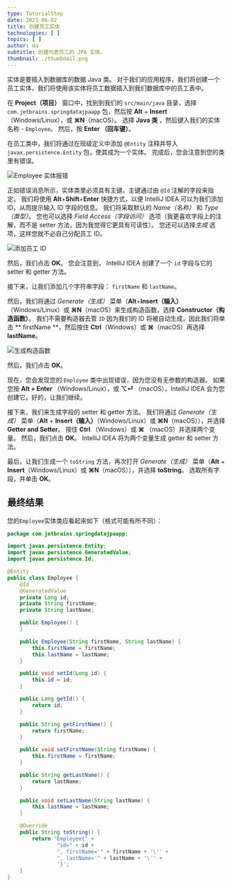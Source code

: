 ```yaml
---
type: TutorialStep
date: 2021-06-02
title: 创建员工实体
technologies: [ ]
topics: [ ]
author: da
subtitle: 创建代表员工的 JPA 实体。
thumbnail: ./thumbnail.png
---
```


实体是要插入到数据库的数据 Java 类。 对于我们的应用程序，我们将创建一个员工实体，我们将使用该实体将员工数据插入到我们数据库中的员工表中。

在 **Project（项目）** 窗口中，找到到我们的 `src/main/java` 目录，选择 ` com.jetbrains.springdatajpaapp` 包，然后按 **Alt** + **Insert**（Windows/Linux），或 **⌘N**（macOS）。 选择 **Java 类** ，然后键入我们的实体名称 - `Employee`。 然后，按 **Enter （回车键）**。

在员工类中，我们将通过在班级定义中添加 `@Entity` 注释并导入 `javax.persistence.Entity` 包，使其成为一个实体。 完成后，您会注意到您的类里有错误。

![Employee 实体报错](./EmployeeEntity.png)

正如错误消息所示，实体类里必须具有主键。主键通过由 `@Id` 注解的字段来指定。 我们将使用 **Alt**+**Shift**+**Enter** 快捷方式，以便 IntelliJ IDEA 可以为我们添加 ID，从而提示输入 ID 字段的信息。 我们将采取默认的 *Name（名称）* 和 *Type（类型）*。 您也可以选择 *Field Access（字段访问）* 选项（我更喜欢字段上的注解，而不是 setter 方法，因为我觉得它更具有可读性）。 您还可以选择*生成* 选项，这样您就不必自己分配员工 ID。

![添加员工 ID](./AddIdAttribute.png)

然后，我们点击 **OK**。 您会注意到， IntelliJ IDEA 创建了一个 `id` 字段与它的 setter 和 getter 方法。

接下来，让我们添加几个字符串字段： `firstName` 和 `lastName`。

然后，我们将通过 *Generate（生成）* 菜单（**Alt**+**Insert（输入）** （Windows/Linux）或 **⌘N**（macOS）来生成构造函数，选择 **Constructor（构造函数）**。 我们不需要构造器去管 `ID` 因为我们的 ID 将被自动生成，因此我们将单击 ** firstName **，然后按住 **Ctrl**（Windows）或 **⌘**（macOS）再选择 **lastName**。

![生成构造函数](./GenerateConstructor.png)

然后，我们点击 **OK**。

现在，您会发现您的 `Employee` 类中出现错误，因为您没有无参数的构造器。 如果您按 **Alt + Enter** （Windows/Linux），或 **⌥⏎** （macOS），IntelliJ IDEA 会为您创建它。好的，让我们继续。

接下来，我们来生成字段的 setter 和 getter 方法。 我们将通过 *Generate（生成）* 菜单（**Alt** + **Insert（输入）**（Windows/Linux）或 **⌘N**（macOS）），并选择 **Getter and Setter**。 按住 **Ctrl** （Windows）或 **⌘** （macOS）并选择两个变量。 然后，我们点击 **OK**。 IntelliJ IDEA 将为两个变量生成 getter 和 setter 方法。

最后，让我们生成一个 `toString` 方法，再次打开 *Generate（生成）* 菜单（**Alt** + **Insert**（Windows/Linux）或 **⌘N**（macOS）），并选择 **toString**。 选取所有字段，并单击 **OK**。

## 最终结果

您的` Employee `实体类应看起来如下（格式可能有所不同）：
```java
package com.jetbrains.springdatajpaapp;

import javax.persistence.Entity;
import javax.persistence.GeneratedValue;
import javax.persistence.Id;

@Entity
public class Employee {
    @Id
    @GeneratedValue
    private Long id;
    private String firstName;
    private String lastName;

    public Employee() {
    }

    public Employee(String firstName, String lastName) {
        this.firstName = firstName;
        this.lastName = lastName;
    }

    public void setId(Long id) {
        this.id = id;
    }

    public Long getId() {
        return id;
    }

    public String getFirstName() {
        return firstName;
    }

    public void setFirstName(String firstName) {
        this.firstName = firstName;
    }

    public String getLastName() {
        return lastName;
    }

    public void setLastName(String lastName) {
        this.lastName = lastName;
    }

    @Override
    public String toString() {
        return "Employee{" +
                "id=" + id +
                ", firstName='" + firstName + '\'' +
                ", lastName='" + lastName + '\'' +
                '}';
    }
}
```